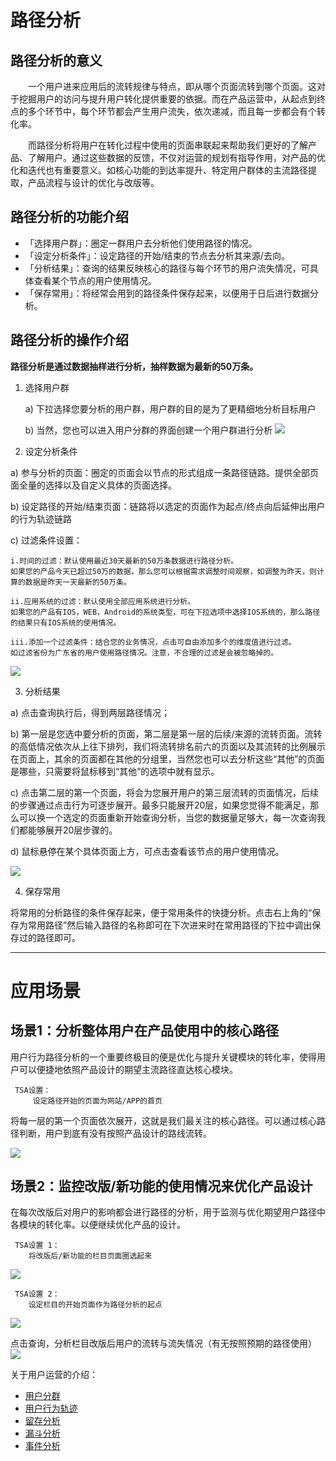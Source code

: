 # 路径分析

## 路径分析的意义
&emsp;&emsp;一个用户进来应用后的流转规律与特点，即从哪个页面流转到哪个页面。这对于挖掘用户的访问与提升用户转化提供重要的依据。而在产品运营中，从起点到终点的多个环节中，每个环节都会产生用户流失，依次递减，而且每一步都会有个转化率。

&emsp;&emsp;而路径分析将用户在转化过程中使用的页面串联起来帮助我们更好的了解产品、了解用户。通过这些数据的反馈，不仅对运营的规划有指导作用，对产品的优化和迭代也有重要意义。如核心功能的到达率提升、特定用户群体的主流路径提取，产品流程与设计的优化与改版等。

## 路径分析的功能介绍
* 「选择用户群」：圈定一群用户去分析他们使用路径的情况。
* 「设定分析条件」：设定路径的开始/结束的节点去分析其来源/去向。
* 「分析结果」：查询的结果反映核心的路径与每个环节的用户流失情况，可具体查看某个节点的用户使用情况。
* 「保存常用」：将经常会用到的路径条件保存起来，以便用于日后进行数据分析。


## 路径分析的操作介绍
**路径分析是通过数据抽样进行分析，抽样数据为最新的50万条。**

1. 选择用户群

    a)	下拉选择您要分析的用户群，用户群的目的是为了更精细地分析目标用户

    b)	当然，您也可以进入用户分群的界面创建一个用户群进行分析
![](/assets/user/path-1.png)

2. 设定分析条件

  a) 参与分析的页面：圈定的页面会以节点的形式组成一条路径链路。提供全部页面全量的选择以及自定义具体的页面选择。

  b) 设定路径的开始/结束页面：链路将以选定的页面作为起点/终点向后延伸出用户的行为轨迹链路

  c) 过滤条件设置：

    i.时间的过滤：默认使用最近30天最新的50万条数据进行路径分析。
    如果您的产品今天已超过50万的数据，那么您可以根据需求调整时间观察，如调整为昨天，则计算的数据是昨天一天最新的50万条。

    ii.应用系统的过滤：默认使用全部应用系统进行分析。
    如果您的产品有IOS，WEB，Android的系统类型，可在下拉选项中选择IOS系统的，那么路径的结果只有IOS系统的使用情况。

    iii.添加一个过滤条件：结合您的业务情况，点击可自由添加多个的维度值进行过滤。
    如过滤省份为广东省的用户使用路径情况。注意，不合理的过滤是会被忽略掉的。

  ![](/assets/user/path-2.png)

3. 分析结果

  a) 点击查询执行后，得到两层路径情况；

  b) 第一层是您选中要分析的页面，第二层是第一层的后续/来源的流转页面。流转的高低情况依次从上往下排列，我们将流转排名前六的页面以及其流转的比例展示在页面上，其余的页面都在其他的分组里，当然您也可以去分析这些“其他”的页面是哪些，只需要将鼠标移到“其他”的选项中就有显示。

  c) 点击第二层的第一个页面，将会为您展开用户的第三层流转的页面情况，后续的步骤通过点击行为可逐步展开。最多只能展开20层，如果您觉得不能满足，那么可以换一个选定的页面重新开始查询分析，当您的数据量足够大，每一次查询我们都能够展开20层步骤的。

  d) 鼠标悬停在某个具体页面上方，可点击查看该节点的用户使用情况。

  ![](/assets/user/path-3.gif)

4. 保存常用

  将常用的分析路径的条件保存起来，便于常用条件的快捷分析。点击右上角的“保存为常用路径”然后输入路径的名称即可在下次进来时在常用路径的下拉中调出保存过的路径即可。

***

# 应用场景
## 场景1：分析整体用户在产品使用中的核心路径
用户行为路径分析的一个重要终极目的便是优化与提升关键模块的转化率，使得用户可以便捷地依照产品设计的期望主流路径直达核心模块。
```
 TSA设置：
     设定路径开始的页面为网站/APP的首页
```
将每一层的第一个页面依次展开，这就是我们最关注的核心路径。可以通过核心路径判断，用户到底有没有按照产品设计的路线流转。

![](/assets/user/path-4.png)

## 场景2：监控改版/新功能的使用情况来优化产品设计
在每次改版后对用户的影响都会进行路径的分析，用于监测与优化期望用户路径中各模块的转化率。以便继续优化产品的设计。

```
 TSA设置 1：
    将改版后/新功能的栏目页面圈选起来
```
![](/assets/user/path-5.png)

```
 TSA设置 2：
    设定栏目的开始页面作为路径分析的起点
```
![](/assets/user/path-6.png)

点击查询，分析栏目改版后用户的流转与流失情况（有无按照预期的路径使用）
![](/assets/user/path-7.png)

关于用户运营的介绍：
  * [用户分群](user-segmentation.md)
  * [用户行为轨迹](user-segmentation.md#behavior-trace)
  * [留存分析](retation-analytics.md)
  * [漏斗分析](funnel-analytics.md)
  * [事件分析](event-analytics.md)